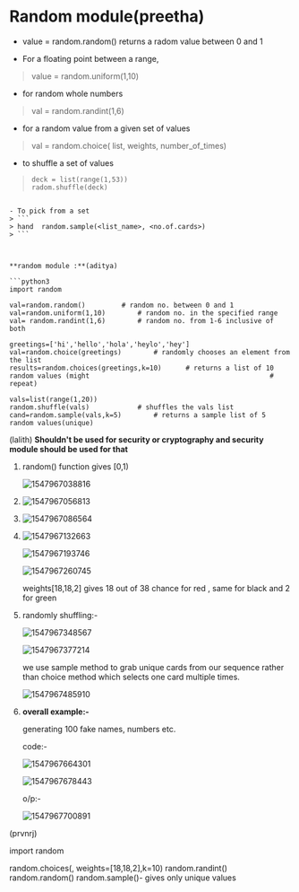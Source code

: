 # Random module(preetha)

- value = random.random() returns a radom value between 0 and 1

- For a floating point between a range,
> value = random.uniform(1,10)

- for random whole numbers
> val = random.randint(1,6)

- for a random value from a given set of values
> val = random.choice( list, weights,  number_of_times)

- to shuffle a set of values
> ```
> deck = list(range(1,53))
> radom.shuffle(deck)
> ```
```

- To pick from a set
> ```
> hand  random.sample(<list_name>, <no.of.cards>)
> ```



**random module :**(aditya)

```python3
import random

val=random.random() 		# random no. between 0 and 1
val=random.uniform(1,10)		# random no. in the specified range
val= random.randint(1,6)		# random no. from 1-6 inclusive of both

greetings=['hi','hello','hola','heylo','hey']
val=random.choice(greetings)		# randomly chooses an element from the list
results=random.choices(greetings,k=10)		# returns a list of 10 random values (might 											# repeat)

vals=list(range(1,20))
random.shuffle(vals)			# shuffles the vals list 
cand=random.sample(vals,k=5)		# returns a sample list of 5 random values(unique)

```
(lalith)
**Shouldn't be used for security or cryptography and security module should be used for that**

1. random() function gives [0,1)

   ![1547967038816](https://github.com/adityakuppa26/Python-Notes/blob/lalith_notes/images/1547967038816.png)

2. ![1547967056813](https://github.com/adityakuppa26/Python-Notes/blob/lalith_notes/images/1547967056813.png)

3. ![1547967086564](https://github.com/adityakuppa26/Python-Notes/blob/lalith_notes/images/1547967086564.png)

4. ![1547967132663](https://github.com/adityakuppa26/Python-Notes/blob/lalith_notes/images/1547967132663.png)

   ![1547967193746](https://github.com/adityakuppa26/Python-Notes/blob/lalith_notes/images/1547967193746.png)

   ![1547967260745](https://github.com/adityakuppa26/Python-Notes/blob/lalith_notes/images/1547967260745.png)

   weights[18,18,2] gives 18 out of 38 chance for red , same for black and 2 for green 

5. randomly shuffling:-

   ![1547967348567](https://github.com/adityakuppa26/Python-Notes/blob/lalith_notes/images/1547967348567.png)

   ![1547967377214](https://github.com/adityakuppa26/Python-Notes/blob/lalith_notes/images/1547967377214.png)

   we use sample method to grab unique cards from our sequence rather than choice method which selects one card multiple times.

   ![1547967485910](https://github.com/adityakuppa26/Python-Notes/blob/lalith_notes/images/1547967485910.png)

6. **overall example:-**

   generating 100 fake names, numbers etc.

   code:-

   ![1547967664301](https://github.com/adityakuppa26/Python-Notes/blob/lalith_notes/images/1547967664301.png) 

   ![1547967678443](https://github.com/adityakuppa26/Python-Notes/blob/lalith_notes/images/1547967678443.png) 

   o/p:-

   ![1547967700891](https://github.com/adityakuppa26/Python-Notes/blob/lalith_notes/images/1547967700891.png)

(prvnrj)

import random

random.choices(, weights=[18,18,2],k=10)
random.randint()
random.random()
random.sample()- gives only unique values
